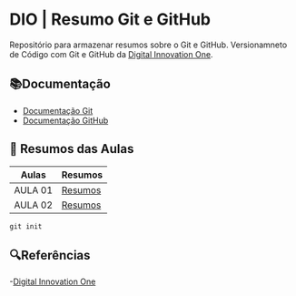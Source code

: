 
# DIO | Resumo Git e GitHub

Repositório para armazenar resumos sobre o Git e GitHub. Versionamneto de Código com Git e GitHub da [Digital Innovation One](https://www.dio.me/).

## 📚Documentação
- [Documentação Git](https://git-scm.com/doc)
- [Documentação GitHub](https://docs.github.com/)

## 📃 Resumos das Aulas

| Aulas | Resumos |
|-------|---------|
| AULA 01 | [Resumos]()|
| AULA 02 | [Resumos]()|

```
git init
```

## 🔍Referências

-[Digital Innovation One]()